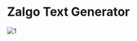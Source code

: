 
# Zalgo Text Generator

![1](https://user-images.githubusercontent.com/56086653/95688742-11f44600-0c15-11eb-884c-2c7263f41c9f.PNG)
